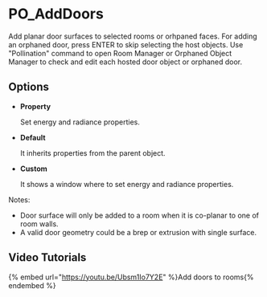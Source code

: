 # PO_AddDoors

Add planar door surfaces to selected rooms or orhpaned faces. For adding an orphaned door, press ENTER to skip selecting the host objects. Use &quot;Pollination&quot; command to open Room Manager or Orphaned Object Manager to check and edit each hosted door object or orphaned door.

## Options

* **Property**

  Set energy and radiance properties.

* **Default**

  It inherits properties from the parent object.

* **Custom**

  It shows a window where to set energy and radiance properties.

Notes:

* Door surface will only be added to a room when it is co-planar to one of room walls.
* A valid door geometry could be a brep or extrusion with single surface.

## Video Tutorials

{% embed url="https://youtu.be/Ubsm1Io7Y2E" %}Add doors to rooms{% endembed %}

